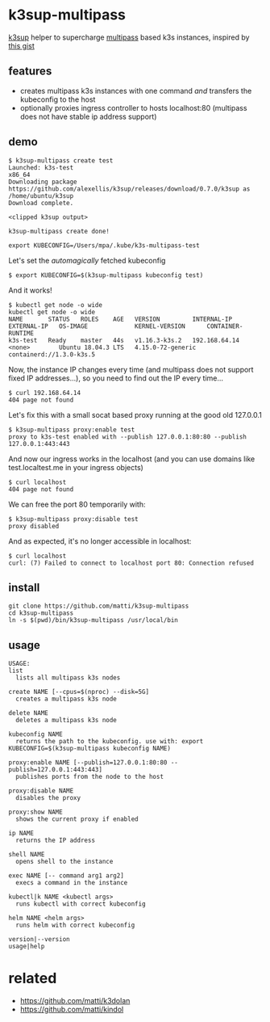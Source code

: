 # k3sup-multipass

[k3sup](https://github.com/alexellis/k3sup) helper to supercharge [multipass](https://multipass.run/) based k3s instances, inspired by [this gist](https://gist.github.com/alexellis/85175164331f340d9860675f6af740f8)

## features
* creates multipass k3s instances with one command *and* transfers the kubeconfig to the host
* optionally proxies ingress controller to hosts localhost:80 (multipass does not have stable ip address support)

## demo

```
$ k3sup-multipass create test
Launched: k3s-test
x86_64
Downloading package https://github.com/alexellis/k3sup/releases/download/0.7.0/k3sup as /home/ubuntu/k3sup
Download complete.

<clipped k3sup output>

k3sup-multipass create done!

export KUBECONFIG=/Users/mpa/.kube/k3s-multipass-test
```

Let's set the *automagically* fetched kubeconfig
```
$ export KUBECONFIG=$(k3sup-multipass kubeconfig test)
```

And it works!
```
$ kubectl get node -o wide
kubectl get node -o wide
NAME       STATUS   ROLES    AGE   VERSION         INTERNAL-IP     EXTERNAL-IP   OS-IMAGE             KERNEL-VERSION      CONTAINER-RUNTIME
k3s-test   Ready    master   44s   v1.16.3-k3s.2   192.168.64.14   <none>        Ubuntu 18.04.3 LTS   4.15.0-72-generic   containerd://1.3.0-k3s.5
```

Now, the instance IP changes every time (and multipass does not support fixed IP addresses...), so you need to find out the IP every time...
```
$ curl 192.168.64.14
404 page not found
```

Let's fix this with a small socat based proxy running at the good old 127.0.0.1
```
$ k3sup-multipass proxy:enable test
proxy to k3s-test enabled with --publish 127.0.0.1:80:80 --publish 127.0.0.1:443:443
```

And now our ingress works in the localhost (and you can use domains like test.localtest.me in your ingress objects)

```
$ curl localhost
404 page not found
```

We can free the port 80 temporarily with:
```
$ k3sup-multipass proxy:disable test
proxy disabled
```

And as expected, it's no longer accessible in localhost:
```
$ curl localhost
curl: (7) Failed to connect to localhost port 80: Connection refused
```

## install

```
git clone https://github.com/matti/k3sup-multipass
cd k3sup-multipass
ln -s $(pwd)/bin/k3sup-multipass /usr/local/bin
```

## usage

```
USAGE:
list
  lists all multipass k3s nodes

create NAME [--cpus=$(nproc) --disk=5G]
  creates a multipass k3s node

delete NAME
  deletes a multipass k3s node

kubeconfig NAME
  returns the path to the kubeconfig. use with: export KUBECONFIG=$(k3sup-multipass kubeconfig NAME)

proxy:enable NAME [--publish=127.0.0.1:80:80 --publish=127.0.0.1:443:443]
  publishes ports from the node to the host

proxy:disable NAME
  disables the proxy

proxy:show NAME
  shows the current proxy if enabled

ip NAME
  returns the IP address

shell NAME
  opens shell to the instance

exec NAME [-- command arg1 arg2]
  execs a command in the instance

kubectl|k NAME <kubectl args>
  runs kubectl with correct kubeconfig

helm NAME <helm args>
  runs helm with correct kubeconfig

version|--version
usage|help
```

# related
- https://github.com/matti/k3dolan
- https://github.com/matti/kindol

